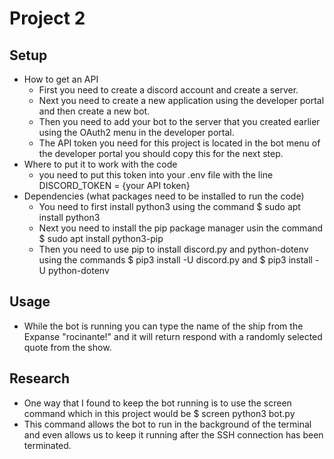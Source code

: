 # Project 2
## Setup
  - How to get an API
    - First you need to create a discord account and create a server. 
    - Next you need to create a new application using the developer portal and then create a new bot.
    - Then you need to add your bot to the server that you created earlier using the OAuth2 menu in the developer portal.
    - The API token you need for this project is located in the bot menu of the developer portal you should copy this for the next step. 
  - Where to put it to work with the code
    - you need to put this token into your .env file with the line DISCORD_TOKEN = {your API token}
  - Dependencies (what packages need to be installed to run the code)
    - You need to first install python3 using the command $ sudo apt install python3
    - Next you need to install the pip package manager usin the command $ sudo apt install python3-pip
    - Then you need to use pip to install discord.py and python-dotenv using the commands $ pip3 install -U discord.py and $ pip3 install -U python-dotenv 
## Usage
  - While the bot is running you can type the name of the ship from the Expanse "rocinante!" and it will return respond with a randomly selected quote from the show. 
## Research
  - One way that I found to keep the bot running is to use the screen command which in this project would be $ screen python3 bot.py
  - This command allows the bot to run in the background of the terminal and even allows us to keep it running after the SSH connection has been terminated.   

